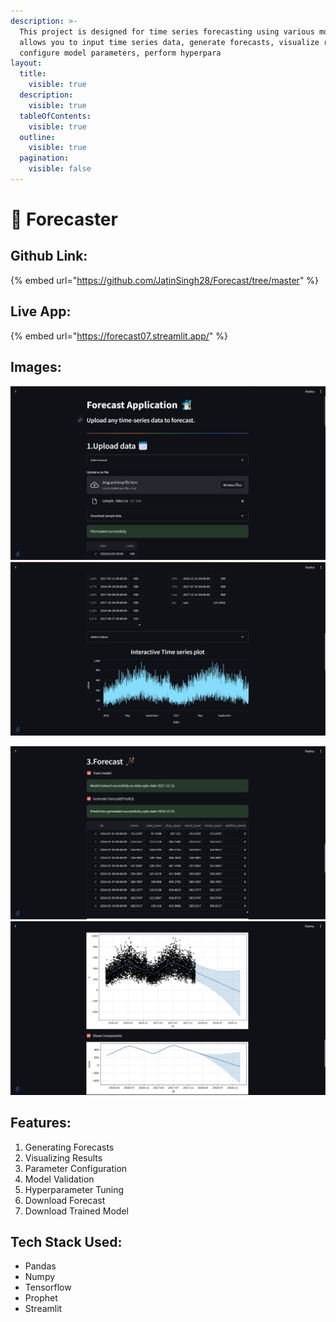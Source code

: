 ```yaml
---
description: >-
  This project is designed for time series forecasting using various models. It
  allows you to input time series data, generate forecasts, visualize results,
  configure model parameters, perform hyperpara
layout:
  title:
    visible: true
  description:
    visible: true
  tableOfContents:
    visible: true
  outline:
    visible: true
  pagination:
    visible: false
---
```


# 🔮 Forecaster

## Github Link:

{% embed url="https://github.com/JatinSingh28/Forecast/tree/master" %}

## Live App:

{% embed url="https://forecast07.streamlit.app/" %}

## Images:

![](<../../.gitbook/assets/Screenshot 2023-09-19 131634.png>)![](<../../.gitbook/assets/Screenshot 2023-09-19 131736.png>)

![](<../../.gitbook/assets/Screenshot 2023-09-19 131819.png>)![](<../../.gitbook/assets/Screenshot 2023-09-19 131857.png>)



## Features: <a href="#user-content-usage" id="user-content-usage"></a>

1. Generating Forecasts
2. Visualizing Results
3. Parameter Configuration
4. Model Validation
5. Hyperparameter Tuning
6. Download Forecast
7. Download Trained Model

## Tech Stack Used:

* Pandas
* Numpy
* Tensorflow
* Prophet
* Streamlit
